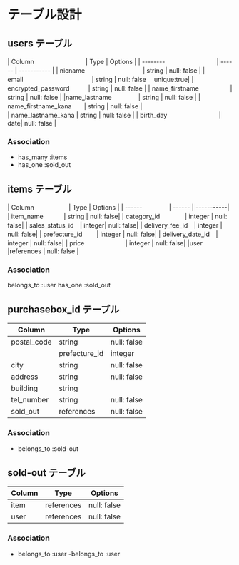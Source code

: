 <!-- アソシエーションを書くこと・ER図で書かれているカラムを全て網羅すること -->
# テーブル設計

## users テーブル

| Column   　　　　　　　　| Type   | Options     |
| --------　　　　　 　　　| ------ | ----------- |
| nicname 　　　　　　　　　| string | null: false |
| email　　　　　　　　　　　| string | null: false 　unique:true|
| encrypted_password　　　| string | null: false |
| name_firstname　　　　　| string | null: false |
|name_lastname　　　　    | string | null: false |
| name_firstname_kana　　| string | null: false  |   
| name_lastname_kana     | string | null: false  |
| birth_day　　　　　　　 　| date| null: false |

### Association
- has_many :items
- has_one :sold_out

## items テーブル

| Column　　　　 　  | Type   | Options    |
| ------　　　　    | ------ | -----------|
| item_name　　　   | string | null: false|
| category_id　　　　| integer | null: false|
| sales_status_id　| integer| null: false|
| delivery_fee_id　| integer | null: false|
| prefecture_id　　  | integer | null: false|
| delivery_date_id　| integer | null: false|
| price  　　　　　　 | integer | null: false|
|user          |references | null: false |

### Association
belongs_to :user
has_one    :sold_out
## purchasebox_id テーブル

| Column        | Type       | Options|
| ------        | ---------- | -------|
| postal_code   |string | null: false |
||prefecture_id  |integer| null: false |
|city           |string | null: false |
|address        |string | null: false |
|building       |string | 
|tel_number     |string | null: false |
|sold_out       |references | null: false |
### Association

- belongs_to :sold-out



## sold-out テーブル

| Column  | Type       | Options |
| ------- | ---------- | -------|
| item |references | null: false |
| user |references | null: false |

### Association

- belongs_to :user
-belongs_to :user